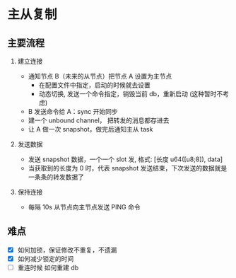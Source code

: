 # 主从复制

## 主要流程

1. 建立连接

   - 通知节点 B（未来的从节点）把节点 A 设置为主节点
     - 在配置文件中指定，启动的时候就去设置
     - 动态切换, 发送一个命令指定，销毁当前 db，重新启动 (这种暂时不考虑)
   - B 发送命令给 A：sync 开始同步
   - 建一个 unbound channel， 把转发的消息都存进去
   - 让 A 做一次 snapshot，做完后通知主从 task

1. 发送数据

   - 发送 snapshot 数据，一个一个 slot 发, 格式: [长度 u64([u8;8]), data]
   - 当获取到的长度为 0 时，代表 snapshot 发送结束，下次发送的数据就是一条条的转发数据了

1. 保持连接

   - 每隔 10s 从节点向主节点发送 PING 命令

## 难点

- [x] 如何加锁，保证修改不重复，不遗漏
- [x] 如何减少锁定的时间
- [ ] 重连时候 如何重建 db
